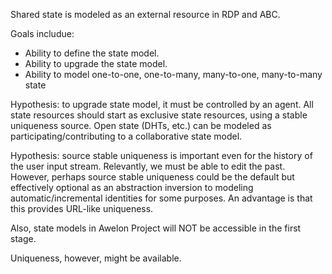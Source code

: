 

Shared state is modeled as an external resource in RDP and ABC. 

Goals includue:
* Ability to define the state model.
* Ability to upgrade the state model.
* Ability to model one-to-one, one-to-many, many-to-one, many-to-many state

Hypothesis: to upgrade state model, it must be controlled by an agent. All state resources should start as exclusive state resources, using a stable uniqueness source. Open state (DHTs, etc.) can be modeled as participating/contributing to a collaborative state model.

Hypothesis: source stable uniqueness is important even for the history of the user input stream. Relevantly, we must be able to edit the past. However, perhaps source stable uniqueness could be the default but effectively optional as an abstraction inversion to modeling automatic/incremental identities for some purposes. An advantage is that this provides URL-like uniqueness.



Also, state models in Awelon Project will NOT be accessible in the first stage. 


Uniqueness, however, might be available. 




